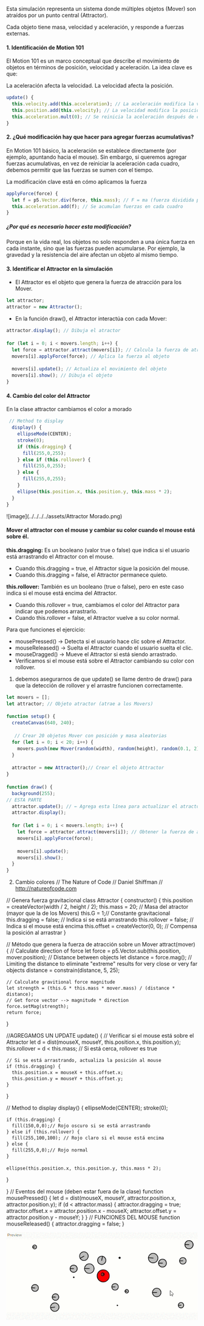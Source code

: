 Esta simulación representa un sistema donde múltiples objetos (Mover) son atraídos por un punto central (Attractor).

Cada objeto tiene masa, velocidad y aceleración, y responde a fuerzas externas.

#### 1. Identificación de Motion 101

El Motion 101 es un marco conceptual que describe el movimiento de objetos en términos de posición, velocidad y aceleración. La idea clave es que:

La aceleración afecta la velocidad.
La velocidad afecta la posición.

```js
update() {
  this.velocity.add(this.acceleration); // La aceleración modifica la velocidad
  this.position.add(this.velocity); // La velocidad modifica la posición
  this.acceleration.mult(0); // Se reinicia la aceleración después de cada actualización
}
```

#### 2. ¿Qué modificación hay que hacer para agregar fuerzas acumulativas?

En Motion 101 básico, la aceleración se establece directamente (por ejemplo, apuntando hacia el mouse). Sin embargo, si queremos agregar fuerzas acumulativas, en vez de reiniciar la aceleración cada cuadro, debemos permitir que las fuerzas se sumen con el tiempo.

La modificación clave está en cómo aplicamos la fuerza

```js
applyForce(force) {
  let f = p5.Vector.div(force, this.mass); // F = ma (fuerza dividida por masa)
  this.acceleration.add(f); // Se acumulan fuerzas en cada cuadro
}
```
##### ¿Por qué es necesario hacer esta modificación?
Porque en la vida real, los objetos no solo responden a una única fuerza en cada instante, sino que las fuerzas pueden acumularse. Por ejemplo, la gravedad y la resistencia del aire afectan un objeto al mismo tiempo.

#### 3. Identificar el Attractor en la simulación

- El Attractor es el objeto que genera la fuerza de atracción para los Mover. 

```js
let attractor;
attractor = new Attractor();
```

- En la función draw(), el Attractor interactúa con cada Mover:

```js
attractor.display(); // Dibuja el atractor

for (let i = 0; i < movers.length; i++) {
  let force = attractor.attract(movers[i]); // Calcula la fuerza de atracción
  movers[i].applyForce(force); // Aplica la fuerza al objeto

  movers[i].update(); // Actualiza el movimiento del objeto
  movers[i].show(); // Dibuja el objeto
}
```

#### 4. Cambio del color del Attractor
En la clase attractor cambiamos el color a morado 

```js
 // Method to display
  display() {
    ellipseMode(CENTER);
    stroke(0);
    if (this.dragging) {
      fill(255,0,255);
    } else if (this.rollover) {
      fill(255,0,255);
    } else {
      fill(255,0,255);
    }
    ellipse(this.position.x, this.position.y, this.mass * 2);
  }
}
```
![image](../../../../assets/Attractor Morado.png)

#### Mover el attractor con el mouse y cambiar su color cuando el mouse está sobre él.

**this.dragging:** Es un booleano (valor true o false) que indica si el usuario está arrastrando el Attractor con el mouse.
- Cuando this.dragging = true, el Attractor sigue la posición del mouse.
- Cuando this.dragging = false, el Attractor permanece quieto.

**this.rollover:** También es un booleano (true o false), pero en este caso indica si el mouse está encima del Attractor.
- Cuando this.rollover = true, cambiamos el color del Attractor para indicar que podemos arrastrarlo.
- Cuando this.rollover = false, el Attractor vuelve a su color normal.

Para que funciones el ejercicio: 
- mousePressed() → Detecta si el usuario hace clic sobre el Attractor.
- mouseReleased() → Suelta el Attractor cuando el usuario suelta el clic.
- mouseDragged() → Mueve el Attractor si está siendo arrastrado.
- Verificamos si el mouse está sobre el Attractor cambiando su color con rollover.

1. debemos asegurarnos de que update() se llame dentro de draw() para que la detección de rollover y el arrastre funcionen correctamente.
```js
let movers = [];
let attractor; // Objeto atractor (atrae a los Movers)

function setup() {
  createCanvas(640, 240);

   // Crear 20 objetos Mover con posición y masa aleatorias
  for (let i = 0; i < 20; i++) {
    movers.push(new Mover(random(width), random(height), random(0.1, 2)));
  }
  
  attractor = new Attractor();// Crear el objeto Attractor
}

function draw() {
  background(255);
// ESTA PARTE 
  attractor.update(); // ← Agrega esta línea para actualizar el atractor
  attractor.display();

  for (let i = 0; i < movers.length; i++) { 
    let force = attractor.attract(movers[i]); // Obtener la fuerza de atracción del atractor
    movers[i].applyForce(force);

    movers[i].update();
    movers[i].show();
  }
}
```
2. Cambio colores
   // The Nature of Code
// Daniel Shiffman
// http://natureofcode.com

// Genera fuerza gravitacional
class Attractor {
  constructor() {
    this.position = createVector(width / 2, height / 2);
    this.mass = 20; // Masa del atractor (mayor que la de los Movers)
    this.G = 1;// Constante gravitacional
    this.dragging = false; // Indica si se está arrastrando
    this.rollover = false; // Indica si el mouse está encima
    this.offset = createVector(0, 0); // Compensa la posición al arrastrar
  }
  
  // Método que genera la fuerza de atracción sobre un Mover
  attract(mover) {
    // Calculate direction of force
    let force = p5.Vector.sub(this.position, mover.position);
    // Distance between objects
    let distance = force.mag();
    // Limiting the distance to eliminate "extreme" results for very close or very far objects
    distance = constrain(distance, 5, 25);

    // Calculate gravitional force magnitude
    let strength = (this.G * this.mass * mover.mass) / (distance * distance);
    // Get force vector --> magnitude * direction
    force.setMag(strength);
    return force;
  }

//AGREGAMOS UN UPDATE
   update() {
    // Verificar si el mouse está sobre el Attractor
    let d = dist(mouseX, mouseY, this.position.x, this.position.y);
    this.rollover = d < this.mass; // Si está cerca, rollover es true

    // Si se está arrastrando, actualiza la posición al mouse
    if (this.dragging) {
      this.position.x = mouseX + this.offset.x;
      this.position.y = mouseY + this.offset.y;
    }
  }

  
  
  // Method to display
  display() {
    ellipseMode(CENTER);
    stroke(0);
    
    if (this.dragging) {
      fill(150,0,0);// Rojo oscuro si se está arrastrando
    } else if (this.rollover) {
      fill(255,100,100); // Rojo claro si el mouse está encima
    } else {
      fill(255,0,0);// Rojo normal
    }
    
    ellipse(this.position.x, this.position.y, this.mass * 2);
  }
  
}
// Eventos del mouse (deben estar fuera de la clase)
function mousePressed() {
  let d = dist(mouseX, mouseY, attractor.position.x, attractor.position.y);
  if (d < attractor.mass) {
    attractor.dragging = true;
    attractor.offset.x = attractor.position.x - mouseX;
    attractor.offset.y = attractor.position.y - mouseY;
  }
}
 // FUNCIONES DEL MOUSE
function mouseReleased() {
  attractor.dragging = false;
}

![image](../../../../assets/Act4U4.gif)
